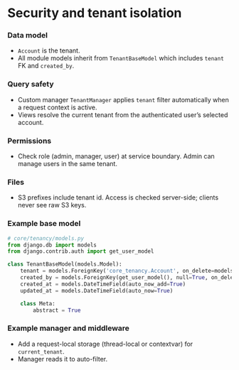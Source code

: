# Security and tenant isolation

### Data model
- `Account` is the tenant.
- All module models inherit from `TenantBaseModel` which includes `tenant` FK and `created_by`.

### Query safety
- Custom manager `TenantManager` applies `tenant` filter automatically when a request context is active.
- Views resolve the current tenant from the authenticated user’s selected account.

### Permissions
- Check role (admin, manager, user) at service boundary. Admin can manage users in the same tenant.

### Files
- S3 prefixes include tenant id. Access is checked server-side; clients never see raw S3 keys.

### Example base model
```python
# core/tenancy/models.py
from django.db import models
from django.contrib.auth import get_user_model

class TenantBaseModel(models.Model):
    tenant = models.ForeignKey('core_tenancy.Account', on_delete=models.CASCADE)
    created_by = models.ForeignKey(get_user_model(), null=True, on_delete=models.SET_NULL)
    created_at = models.DateTimeField(auto_now_add=True)
    updated_at = models.DateTimeField(auto_now=True)

    class Meta:
        abstract = True
```

### Example manager and middleware
- Add a request-local storage (thread-local or contextvar) for `current_tenant`.
- Manager reads it to auto-filter.